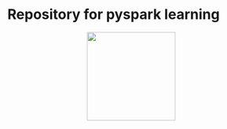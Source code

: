 # Repository for pyspark learning
<div align="center">
  <img height="180em" src="https://upload.wikimedia.org/wikipedia/commons/f/f3/Apache_Spark_logo.svg"/>
</div>

